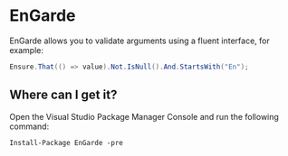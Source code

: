 # EnGarde 

EnGarde allows you to validate arguments using a fluent interface, for example:

```csharp
Ensure.That(() => value).Not.IsNull().And.StartsWith("En");
```

## Where can I get it?

Open the Visual Studio Package Manager Console and run the following command:

``
Install-Package EnGarde -pre
``
